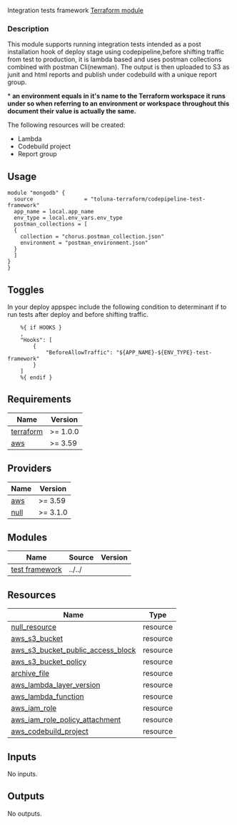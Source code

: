 Integration tests framework [Terraform module](https://registry.terraform.io/modules/toluna-terraform/codepipline-test-framework/aws/latest)

### Description
This module supports running integration tests intended as a post installation hook of deploy stage using codepipeline,before shifting traffic from test to production, it is lambda based and uses postman collections combined with postman Cli(newman).
The output is then uploaded to S3 as junit and html reports and publish under codebuild with a unique report group.

\* **an environment equals in it's name to the Terraform workspace it runs under so when referring to an environment or workspace throughout this document their value is actually the same.**



The following resources will be created:
- Lambda
- Codebuild project
- Report group


## Usage
```hcl
module "mongodb" {
  source                = "toluna-terraform/codepipeline-test-framework"
  app_name = local.app_name
  env_type = local.env_vars.env_type
  postman_collections = [
  {
    collection = "chorus.postman_collection.json"
    environment = "postman_environment.json"
  }
  ]
}
}
```

## Toggles
In your deploy appspec include the following condition to determinant if to run tests after deploy and before shifting traffic. 
```
    %{ if HOOKS }
    ,
    "Hooks": [
		{
			"BeforeAllowTraffic": "${APP_NAME}-${ENV_TYPE}-test-framework"
		}
	]
    %{ endif }
```

## Requirements

| Name | Version |
|------|---------|
| <a name="requirement_terraform"></a> [terraform](#requirement\_terraform) | >= 1.0.0 |
| <a name="requirement_aws"></a> [aws](#requirement\_aws) | >= 3.59 |

## Providers

| Name | Version |
|------|---------|
| <a name="provider_aws"></a> [aws](#provider\_aws) | >= 3.59 |
| <a name="provider_null"></a> [null](#provider\_null) | >= 3.1.0 |

## Modules

| Name | Source | Version |
|------|--------|---------|
| <a name="test_framework"></a> [test framework](#module\_test_framework) | ../../ |  |

## Resources

| Name | Type |
|------|------|
| [null_resource](https://registry.terraform.io/providers/hashicorp/null/latest/docs/resources/resource) | resource |
| [aws_s3_bucket](https://registry.terraform.io/providers/hashicorp/aws_s3_bucket/latest/docs/resources/resource) | resource |
| [aws_s3_bucket_public_access_block](https://registry.terraform.io/providers/hashicorp/aws_s3_bucket_public_access_block/latest/docs/resources/resource) | resource |
| [aws_s3_bucket_policy](https://registry.terraform.io/providers/hashicorp/aws_s3_bucket_policy/latest/docs/resources/resource) | resource |
| [archive_file](https://registry.terraform.io/providers/hashicorp/archive_file/latest/docs/resources/resource) | resource |
| [aws_lambda_layer_version](https://registry.terraform.io/providers/hashicorp/aws_lambda_layer_version/latest/docs/resources/resource) | resource |
| [aws_lambda_function](https://registry.terraform.io/providers/hashicorp/aws_lambda_function/latest/docs/resources/resource) | resource |
| [aws_iam_role](https://registry.terraform.io/providers/hashicorp/aws_iam_role/latest/docs/resources/resource) | resource |
| [aws_iam_role_policy_attachment](https://registry.terraform.io/providers/hashicorp/aws_iam_role_policy_attachment/latest/docs/resources/resource) | resource |
| [aws_codebuild_project](https://registry.terraform.io/providers/hashicorp/aws_codebuild_project/latest/docs/resources/resource) | resource |


## Inputs

No inputs.

## Outputs
No outputs.

